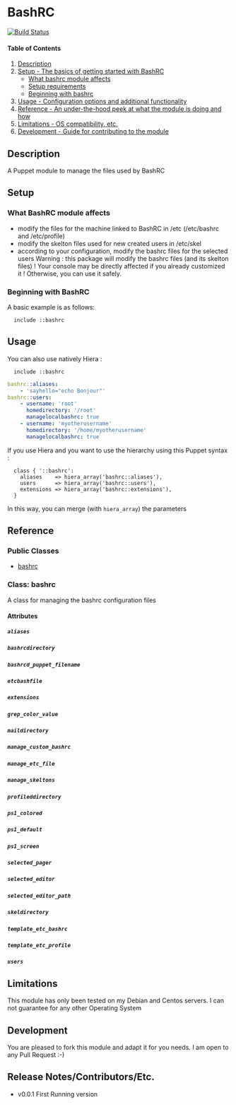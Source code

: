 # BashRC

[![Build Status](https://travis-ci.org/lvicainne/lvicainne-bashrc.svg?branch=master)](https://travis-ci.org/lvicainne/lvicainne-bashrc)

#### Table of Contents

1. [Description](#description)
2. [Setup - The basics of getting started with BashRC](#setup)
    * [What bashrc module affects](#what-bashrc-module-affects)
    * [Setup requirements](#setup-requirements)
    * [Beginning with bashrc](#beginning-with-bashrc)
3. [Usage - Configuration options and additional functionality](#usage)
4. [Reference - An under-the-hood peek at what the module is doing and how](#reference)
5. [Limitations - OS compatibility, etc.](#limitations)
6. [Development - Guide for contributing to the module](#development)

## Description

A Puppet module to manage the files used by BashRC

## Setup

### What BashRC module affects 

* modify the files for the machine linked to BashRC in /etc (/etc/bashrc and /etc/profile)
* modify the  skelton files used for new created users in /etc/skel
* according to your configuration, modify the bashrc files for the selected users
Warning : this package will modify the bashrc files (and its skelton files) ! Your console may be directly affected if you already customized it !
Otherwise, you can use it safely.

### Beginning with BashRC	

A basic example is as follows:

```puppet
  include ::bashrc
```

## Usage

You can also use natively Hiera :


```puppet
  include ::bashrc
```

```yaml
bashrc::aliases:
    - 'sayhello="echo Bonjour"'
bashrc::users:
    - username: 'root'
      homedirectory: '/root'
      managelocalbashrc: true
    - username: 'myotherusername'
      homedirectory: '/home/myotherusername'
      managelocalbashrc: true
```

If you use Hiera and you want to use the hierarchy using this Puppet syntax :

```puppet
  class { '::bashrc':
    aliases    => hiera_array('bashrc::aliases'),
    users      => hiera_array('bashrc::users'),
    extensions => hiera_array('bashrc::extensions'),
  }
```

In this way, you can merge (with `hiera_array`) the parameters

## Reference

### Public Classes

* [bashrc](#class-bashrc)

### Class: bashrc

A class for managing the bashrc configuration files

#### Attributes

##### `aliases`
##### `bashrcdirectory`
##### `bashrcd_puppet_filename`
##### `etcbashfile`
##### `extensions`
##### `grep_color_value`
##### `maildirectory`
##### `manage_custom_bashrc`
##### `manage_etc_file`
##### `manage_skeltons`
##### `profileddirectory`
##### `ps1_colored`
##### `ps1_default`
##### `ps1_screen`
##### `selected_pager`
##### `selected_editor`
##### `selected_editor_path`
##### `skeldirectory`
##### `template_etc_bashrc`
##### `template_etc_profile`
##### `users`

## Limitations

This module has only been tested on my Debian and Centos servers. I can not guarantee for any other Operating System

## Development

You are pleased to fork this module and adapt it for you needs. I am open to any Pull Request :-)

## Release Notes/Contributors/Etc. 

* v0.0.1 First Running version

